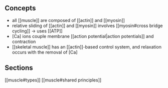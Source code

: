 ## Concepts
- all [[muscle]] are composed of [[actin]] and [[myosin]]
- relative sliding of [[actin]] and [[myosin]] involves [[myosin#cross bridge cycling]] -> uses [[ATP]]
- \[Ca\] ions couple membrane [[action potential|action potentials]] and contraction
- [[skeletal muscle]] has an [[actin]]-based control system, and relaxation occurs with the removal of \[Ca\]

## Sections
[[muscle#types]]
[[muscle#shared principles]]